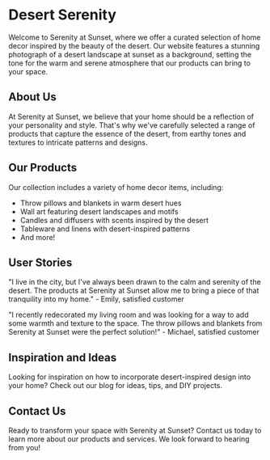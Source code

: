 <!--font:Open Sans-->

# Desert Serenity

Welcome to Serenity at Sunset, where we offer a curated selection of home decor inspired by the beauty of the desert. Our website features a stunning photograph of a desert landscape at sunset as a background, setting the tone for the warm and serene atmosphere that our products can bring to your space.

## About Us
At Serenity at Sunset, we believe that your home should be a reflection of your personality and style. That's why we've carefully selected a range of products that capture the essence of the desert, from earthy tones and textures to intricate patterns and designs.

## Our Products
Our collection includes a variety of home decor items, including:
- Throw pillows and blankets in warm desert hues
- Wall art featuring desert landscapes and motifs
- Candles and diffusers with scents inspired by the desert
- Tableware and linens with desert-inspired patterns
- And more!

## User Stories
"I live in the city, but I've always been drawn to the calm and serenity of the desert. The products at Serenity at Sunset allow me to bring a piece of that tranquility into my home." - Emily, satisfied customer

"I recently redecorated my living room and was looking for a way to add some warmth and texture to the space. The throw pillows and blankets from Serenity at Sunset were the perfect solution!" - Michael, satisfied customer

## Inspiration and Ideas
Looking for inspiration on how to incorporate desert-inspired design into your home? Check out our blog for ideas, tips, and DIY projects.

## Contact Us
Ready to transform your space with Serenity at Sunset? Contact us today to learn more about our products and services. We look forward to hearing from you!

<!--

Write me content for website with wallpaper which alt text is:

"A photograph of a desert landscape at sunset, with warm colors and long shadows."

The name/title of the page should not be 1:1 copy of the alt text but rather a real content of the website which is using this wallpaper.

- Use markdown format 
- Start with heading
- Heading should be short and concise
- The content should look like a real website 
- The website should not be about the wallpaper, wallpaper is just a related background
- Heading should be contain work "wallpaper" or "background"
- Include real sections like references, contact, user stories, etc. use things relevant to the page purpose.
- Feel free to use structure like headings, bullets, numbering, blockquotes, paragraphs, horizontal lines, etc.
- You can use formatting like bold or _italic_
- You can include UTF-8 emojis
- Links should be only #hash anchors (and you can refer to the document itself)
- Do not include images


---


# Desert Dreams Wallpaper: Transform Your Space with Warmth and Serenity

Welcome to Desert Dreams Wallpaper, where we offer a wide selection of stunning desert-themed wallpapers to transform your space. Our featured wallpaper is a breathtaking photograph of a desert landscape at sunset, with warm colors and long shadows that will transport you to a serene oasis.

## About Us
At Desert Dreams Wallpaper, we are passionate about helping our customers create beautiful and unique spaces that reflect their style and personality. We believe that the right wallpaper can completely transform a room, adding warmth, depth, and character.

## Our Selection
Our collection of desert-themed wallpapers includes a variety of styles, from realistic photographs to abstract designs inspired by the beauty of the desert. Whether you're looking for a subtle accent wall or a bold statement piece, we have something for every taste and budget.

## User Stories
"I recently redecorated my living room and wanted to add some warmth and texture to the space. The Desert Dreams Wallpaper was the perfect choice! It added just the right amount of color and interest without overpowering the room." - Sarah, satisfied customer

"I've always been drawn to the beauty of the desert, but I live in a city and don't have the opportunity to visit often. Having the Desert Dreams Wallpaper in my bedroom makes me feel like I'm surrounded by nature, even when I'm indoors." - John, satisfied customer

## References
Check out some of our other popular wallpaper collections:
- Coastal Vibes Wallpaper
- Urban Jungle Wallpaper
- Vintage Charm Wallpaper

## Contact Us
Ready to transform your space with Desert Dreams Wallpaper? Contact us today to learn more about our products and services. We look forward to hearing from you!


---


Heading should not include word "wallpaper". The website should not be about the wallpaper itself, wallpaper is just a related background, rewrite whole content.


---


# Serenity at Sunset: Transform Your Space with Desert-Inspired Design

Welcome to Serenity at Sunset, where we offer a curated selection of home decor inspired by the beauty of the desert. Our website features a stunning photograph of a desert landscape at sunset as a background, setting the tone for the warm and serene atmosphere that our products can bring to your space.

## About Us
At Serenity at Sunset, we believe that your home should be a reflection of your personality and style. That's why we've carefully selected a range of products that capture the essence of the desert, from earthy tones and textures to intricate patterns and designs.

## Our Products
Our collection includes a variety of home decor items, including:
- Throw pillows and blankets in warm desert hues
- Wall art featuring desert landscapes and motifs
- Candles and diffusers with scents inspired by the desert
- Tableware and linens with desert-inspired patterns
- And more!

## User Stories
"I live in the city, but I've always been drawn to the calm and serenity of the desert. The products at Serenity at Sunset allow me to bring a piece of that tranquility into my home." - Emily, satisfied customer

"I recently redecorated my living room and was looking for a way to add some warmth and texture to the space. The throw pillows and blankets from Serenity at Sunset were the perfect solution!" - Michael, satisfied customer

## Inspiration and Ideas
Looking for inspiration on how to incorporate desert-inspired design into your home? Check out our blog for ideas, tips, and DIY projects.

## Contact Us
Ready to transform your space with Serenity at Sunset? Contact us today to learn more about our products and services. We look forward to hearing from you!

-->
